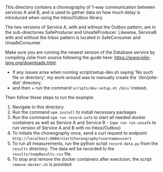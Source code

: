 This directory contains a choreography of 1-way communication between services A and B, and is used to gather data on how much delay is introduced when using the Inbox/Outbox library.

The two versions of Service A, with and without the Outbox pattern, are in the sub-directories SafeProducer and UnsafeProducer.
Likewise, ServiceB with and without the Inbox pattern is located in SafeConsumer and UnsafeConsumer

Make sure you are running the newest version of the Database service by compiling Jolie from source following the guide here: https://www.jolie-lang.org/downloads.html.
+ If any issues arise when running script/setup-dev.sh saying 'No such file or directory', my work-around was to manually create the '/bin/jolie-dist' directory, 
+ and then + run the command `scripts/dev-setup.sh /bin/` instead. 

Then follow these steps to run the example:
1. Navigate to this directory
2. Run the command `npm install` to install necessary packages
3. Run the command `npm run record-safe` to start all needed docker containers as well as Service A and Service B - (`npm run run-unsafe` to run version of Service A and B with no Inbox/Outbox)
4. To initiate the choreography once, send a curl request to endpoint `http://localhost:8080/startChoreography?username=user1`
5. To run all measurements, run the python script `record-data.py` from the `results` directory. The data will be recorded to the `results/tempResults.csv` file.
6. To stop and remove the docker containers after exectuion, the script `remove-docker.sh` is provided

